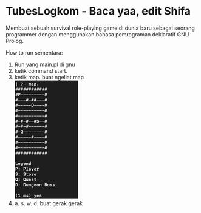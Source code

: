 # TubesLogkom - Baca yaa, edit Shifa
Membuat sebuah survival role-playing game di dunia baru sebagai seorang programmer dengan menggunakan bahasa pemrograman deklaratif GNU Prolog.

How to run sementara:
1. Run yang main.pl di gnu
2. ketik command start.
3. ketik map. buat ngeliat map <br />
![Example screenshot](img/tampilan.png) <br />
4. a. s. w. d. buat gerak gerak

